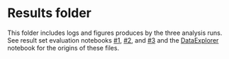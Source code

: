 # Results folder
This folder includes logs and figures produces by the three analysis runs. See result set evaluation notebooks [#1](Results_Iteration#1.ipynb), [#2](Results_Iteration#2.ipynb), and [#3](Results_Iteration#3.ipynb) and the [DataExplorer](DataExplorer.ipynb) notebook for the origins of these files.